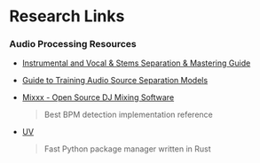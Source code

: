 # Research Links

### Audio Processing Resources

- [Instrumental and Vocal & Stems Separation & Mastering Guide](https://docs.google.com/document/d/1LXXd0Hjx6L53BDgms1cVEsqZ7G1cds4ilgX9V4FOW4o/edit?tab=t.0#heading=h.roiuj54hzww3)

- [Guide to Training Audio Source Separation Models](https://docs.google.com/document/d/12KzNIojKSWLA7uvHhhxydXvBLZgussewc1aRzWxqGwY/edit?tab=t.0)

- [Mixxx - Open Source DJ Mixing Software](https://github.com/mixxxdj/mixxx)
  > Best BPM detection implementation reference


- [UV]( https://github.com/astral-sh/uv)
  > Fast Python package manager written in Rust

